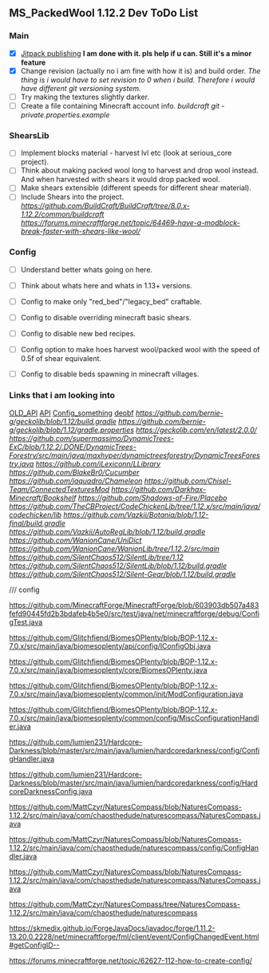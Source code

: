 ## MS_PackedWool 1.12.2 Dev ToDo List
### Main
- [x] [Jitpack publishing](https://jitpack.io/) **I am done with it. pls help if u can. Still it's  a minor feature**
- [x]  Change revision (actually no i am fine with how it is) and build order. 
  *The thing is i would have to set revision to 0 when i build. Therefore i would have different git versioning system.*
- [ ] Try making the textures slightly darker.
- [ ] Create a file containing Minecraft account info. *buildcraft git - private.properties.example*
### ShearsLib
- [ ] Implement blocks material - harvest lvl etc (look at serious_core project).
- [ ] Think about making packed wool long to harvest and drop wool instead. And when harvested with shears it would drop packed wool.
- [ ] Make shears extensible (different speeds for different shear material).
- [ ] Include Shears into the project.
*https://github.com/BuildCraft/BuildCraft/tree/8.0.x-1.12.2/common/buildcraft*
*https://forums.minecraftforge.net/topic/64469-have-a-modblock-break-faster-with-shears-like-wool/*
### Config

- [ ] Understand better whats going on here.
- [ ] Think about whats here and whats in 1.13+ versions.

- [ ] Config to make only "red_bed"/"legacy_bed" craftable.
- [ ] Config to disable overriding minecraft basic shears.
- [ ] Config to disable new bed recipes.
- [ ] Config option to make hoes harvest wool/packed wool with the speed of 0.5f of shear equivalent.
- [ ] Config to disable beds spawning in minecraft villages.

### Links that i am looking into
[OLD_API](https://skmedix.github.io/ForgeJavaDocs/)
[API](https://forge.yue.moe)
[Config_something](https://mcforge.readthedocs.io/en/1.12.x/config/annotations/)
[deobf](https://github.com/neworldmc/mc-deobf)
*https://github.com/bernie-g/geckolib/blob/1.12/build.gradle*
*https://github.com/bernie-g/geckolib/blob/1.12/gradle.properties*
*https://geckolib.com/en/latest/2.0.0/*
*https://github.com/supermassimo/DynamicTrees-ExC/blob/1.12.2/.DONE/DynamicTrees-Forestry/src/main/java/maxhyper/dynamictreesforestry/DynamicTreesForestry.java*
*https://github.com/iLexiconn/LLibrary*
*https://github.com/BlakeBr0/Cucumber*
*https://github.com/jaquadro/Chameleon*
*https://github.com/Chisel-Team/ConnectedTexturesMod*
*https://github.com/Darkhax-Minecraft/Bookshelf*
*https://github.com/Shadows-of-Fire/Placebo*
*https://github.com/TheCBProject/CodeChickenLib/tree/1.12.x/src/main/java/codechicken/lib*
*https://github.com/Vazkii/Botania/blob/1.12-final/build.gradle*
*https://github.com/Vazkii/AutoRegLib/blob/1.12/build.gradle*
*https://github.com/WanionCane/UniDict*
*https://github.com/WanionCane/WanionLib/tree/1.12.2/src/main*
*https://github.com/SilentChaos512/SilentLib/tree/1.12*
*https://github.com/SilentChaos512/SilentLib/blob/1.12/build.gradle*
*https://github.com/SilentChaos512/Silent-Gear/blob/1.12/build.gradle*





/// config

https://github.com/MinecraftForge/MinecraftForge/blob/603903db507a483fefd90445fd2b3bdafeb4b5e0/src/test/java/net/minecraftforge/debug/ConfigTest.java

https://github.com/Glitchfiend/BiomesOPlenty/blob/BOP-1.12.x-7.0.x/src/main/java/biomesoplenty/api/config/IConfigObj.java

https://github.com/Glitchfiend/BiomesOPlenty/blob/BOP-1.12.x-7.0.x/src/main/java/biomesoplenty/core/BiomesOPlenty.java

https://github.com/Glitchfiend/BiomesOPlenty/blob/BOP-1.12.x-7.0.x/src/main/java/biomesoplenty/common/init/ModConfiguration.java

https://github.com/Glitchfiend/BiomesOPlenty/blob/BOP-1.12.x-7.0.x/src/main/java/biomesoplenty/common/config/MiscConfigurationHandler.java

https://github.com/lumien231/Hardcore-Darkness/blob/master/src/main/java/lumien/hardcoredarkness/config/ConfigHandler.java

https://github.com/lumien231/Hardcore-Darkness/blob/master/src/main/java/lumien/hardcoredarkness/config/HardcoreDarknessConfig.java

https://github.com/MattCzyr/NaturesCompass/blob/NaturesCompass-1.12.2/src/main/java/com/chaosthedude/naturescompass/NaturesCompass.java

https://github.com/MattCzyr/NaturesCompass/blob/NaturesCompass-1.12.2/src/main/java/com/chaosthedude/naturescompass/config/ConfigHandler.java

https://github.com/MattCzyr/NaturesCompass/blob/NaturesCompass-1.12.2/src/main/java/com/chaosthedude/naturescompass/NaturesCompass.java

https://github.com/MattCzyr/NaturesCompass/tree/NaturesCompass-1.12.2/src/main/java/com/chaosthedude/naturescompass

https://skmedix.github.io/ForgeJavaDocs/javadoc/forge/1.11.2-13.20.0.2228/net/minecraftforge/fml/client/event/ConfigChangedEvent.html#getConfigID--

https://forums.minecraftforge.net/topic/62627-112-how-to-create-config/